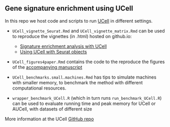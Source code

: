## Gene signature enrichment using UCell

In this repo we host code and scripts to run [UCell](https://github.com/carmonalab/UCell) in different settings.

* `UCell_vignette_Seurat.Rmd` and `UCell_vignette_matrix.Rmd` can be used to reproduce the vignettes (in .html) hosted on github.io:

   + [Signature enrichment analysis with UCell](https://carmonalab.github.io/UCell/UCell_matrix_vignette.html)
   + [Using UCell with Seurat objects](https://carmonalab.github.io/UCell/UCell_Seurat_vignette.html)

* `UCell_figures4paper.Rmd` contains the code to the reproduce the figures of the [accompanying manuscript](https://doi.org/10.1101/2021.04.13.439670)

* `UCell_benchmarks.small.machines.Rmd` has tips to simulate machines with smaller memory, to benchmark the method with different computational resources.

* `wrapper_benchmark_UCell.R` (which in turn runs `run_benchmark_UCell.R`) can be used to evaluate running time and peak memory for UCell or AUCell, with datasets of different size


More information at the UCell [GitHub repo](https://github.com/carmonalab/UCell)
